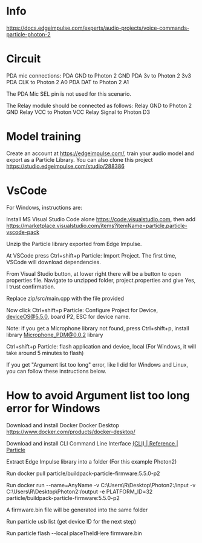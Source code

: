 # Info

https://docs.edgeimpulse.com/experts/audio-projects/voice-commands-particle-photon-2

# Circuit

PDA mic connections:
PDA GND to Photon 2 GND 
PDA 3v to Photon 2 3v3
PDA CLK to Photon 2 A0
PDA DAT to Photon 2 A1

The PDA Mic SEL pin is not used for this scenario.

The Relay module should be connected as follows:
Relay GND to Photon 2 GND
Relay VCC to Photon VCC
Relay Signal to Photon D3

# Model training

Create an account at https://edgeimpulse.com/, train your audio model and export as a Particle Library.
You can also clone this project https://studio.edgeimpulse.com/studio/288386

# VsCode

For Windows, instructions are:

Install MS Visual Studio Code alone https://code.visualstudio.com, then add https://marketplace.visualstudio.com/items?itemName=particle.particle-vscode-pack 

Unzip the Particle library exported from Edge Impulse. 

At VSCode press Ctrl+shift+p Particle: Import Project. The first time, VSCode will download dependencies.

From Visual Studio button, at lower right there will be a button to open properties file. Navigate to unzipped folder, project.properties and give Yes, I trust confirmation.

Replace zip/src/main.cpp with the file provided

Now click Ctrl+shift+p Particle: Configure Project for Device, deviceOS@5.5.0, board P2, ESC for device name.

Note: if you get a Microphone library not found, press Ctrl+shift+p, install library Microphone_PDM@0.0.2 library

Ctrl+shift+p Particle: flash application and device, local (For Windows, it will take around 5 minutes to flash)

If you get "Argument list too long" error, like I did for Windows and Linux, you can follow these instructions below.

# How to avoid Argument list too long error for Windows

Download and install Docker Docker Desktop https://www.docker.com/products/docker-desktop/

Download and install CLI Command Line Interface [(CLI) | Reference | Particle](https://docs.particle.io/reference/developer-tools/cli/)

Extract Edge Impulse library into a folder (For this example Photon2)

Run docker pull particle/buildpack-particle-firmware:5.5.0-p2

Run docker run --name=AnyName -v C:\Users\R\Desktop\Photon2:/input -v C:\Users\R\Desktop\Photon2:/output -e PLATFORM_ID=32 particle/buildpack-particle-firmware:5.5.0-p2

A firmware.bin file will be generated into the same folder

Run particle usb list (get device ID for the next step)

Run particle flash --local placeTheIdHere firmware.bin


